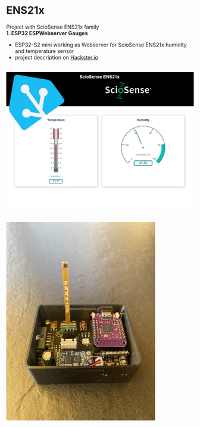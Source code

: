# ENS21x
Project with ScioSense ENS21x family<br>
**1. ESP32 ESPWebserver Gauges**
- ESP32-S2 mini working as Webserver for ScioSense ENS21x humidity and temperature sensor
- project description on [Hackster.io](https://www.hackster.io/tispace2/precise-temperature-and-humidity-monitor-homeassistant-1f453e)<br>

 <br><img src="./pic/GUI_w_HASS.jpg"  width="600 "><br><br>
 <br><img src="./pic/IMG_2106.jpg"  width="400 "><br><br>
